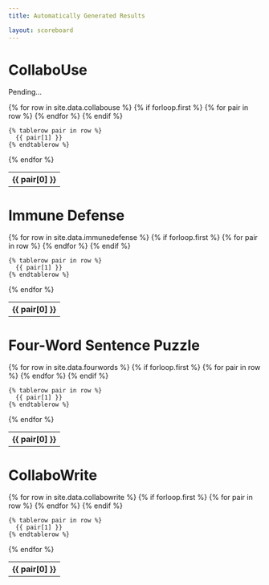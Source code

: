 ```yaml
---
title: Automatically Generated Results

layout: scoreboard
---
```


# CollaboUse
Pending...
<table>
  {% for row in site.data.collabouse %}
    {% if forloop.first %}
    <tr>
      {% for pair in row %}
        <th>{{ pair[0] }}</th>
      {% endfor %}
    </tr>
    {% endif %}

    {% tablerow pair in row %}
      {{ pair[1] }}
    {% endtablerow %}
{% endfor %}
</table>

# Immune Defense
<table>
  {% for row in site.data.immunedefense %}
    {% if forloop.first %}
    <tr>
      {% for pair in row %}
        <th>{{ pair[0] }}</th>
      {% endfor %}
    </tr>
    {% endif %}

    {% tablerow pair in row %}
      {{ pair[1] }}
    {% endtablerow %}
{% endfor %}
</table>

# Four-Word Sentence Puzzle
<table>
  {% for row in site.data.fourwords %}
    {% if forloop.first %}
    <tr>
      {% for pair in row %}
        <th>{{ pair[0] }}</th>
      {% endfor %}
    </tr>
    {% endif %}

    {% tablerow pair in row %}
      {{ pair[1] }}
    {% endtablerow %}
{% endfor %}
</table>

# CollaboWrite
<table>
  {% for row in site.data.collabowrite %}
    {% if forloop.first %}
    <tr>
      {% for pair in row %}
        <th>{{ pair[0] }}</th>
      {% endfor %}
    </tr>
    {% endif %}

    {% tablerow pair in row %}
      {{ pair[1] }}
    {% endtablerow %}
{% endfor %}
</table>
